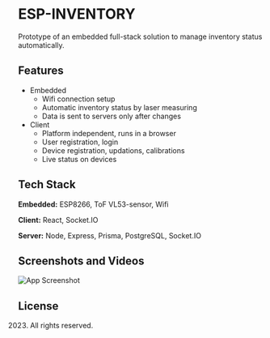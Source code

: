 # ESP-INVENTORY

Prototype of an embedded full-stack solution to manage inventory status automatically. 

## Features

- Embedded
    - Wifi connection setup
    - Automatic inventory status by laser measuring
    - Data is sent to servers only after changes
- Client
    - Platform independent, runs in a browser
    - User registration, login
    - Device registration, updations, calibrations
    - Live status on devices


## Tech Stack

**Embedded:** ESP8266, ToF VL53-sensor, Wifi

**Client:** React, Socket.IO

**Server:** Node, Express, Prisma, PostgreSQL, Socket.IO


## Screenshots and Videos

![App Screenshot](https://via.placeholder.com/468x300?text=App+Screenshot+Here)


## License

2023. All rights reserved.
